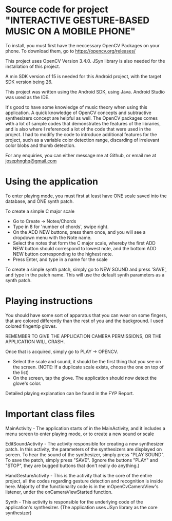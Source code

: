 # Source code for project "INTERACTIVE GESTURE-BASED MUSIC ON A MOBILE PHONE"


To install, you must first have the neccessary OpenCV Packages on your phone. To download them, go to https://opencv.org/releases/

This project uses OpenCV Version 3.4.0. JSyn library is also needed for the installation of this project.

A min SDK version of 15 is needed for this Android project, with the target SDK version being 26.

This project was written using the Android SDK, using Java. Android Studio was used as the IDE.

It's good to have some knowledge of music theory when using this application. A quick knowledge of OpenCV concepts and subtractive synthesizers concept are helpful as well. The OpenCV packages comes with a lot of sample codes that demonstrates the features of the libraries, and is also where I referenced a lot of the code that were used in the project. I had to modify the code to introduce additional features for the project, such as a variable color detection range, discarding of irrelevant color blobs and thumb detection.

For any enquiries, you can either message me at Github, or email me at josephnghq@gmail.com

# Using the application

To enter playing mode, you must first at least have ONE scale saved into the database, and ONE synth patch.

To create a simple C major scale 
 - Go to Create -> Notes/Chords
 - Type in 8 for 'number of chords', swipe right.
 - On the ADD NEW buttons, press them once, and you will see a dropdown menu with the Note name.
 - Select the notes that form the C major scale, whereby the first ADD NEW button should correspond to lowest note, and the bottom ADD NEW button corresponding to the highest note.
 - Press Enter, and type in a name for the scale
 
 To create a simple synth patch, simply go to NEW SOUND and press 'SAVE', and type in the patch name. This will use the default synth parameters as a synth patch.
 
# Playing instructions

You should have some sort of apparatus that you can wear on some fingers, that are colored differently than the rest of you and the background. I used colored fingertip gloves. 

REMEMBER TO GIVE THE APPLICATION CAMERA PERMISSIONS, OR THE APPLICATION WILL CRASH.

Once that is acquired, simply go to PLAY -> OPENCV. 
 
 - Select the scale and sound, it should be the first thing that you see on the screen. (NOTE: If a duplicate scale exists, choose the one on top of the list)
 - On the screen, tap the glove. The application should now detect the glove's color. 
 
Detailed playing explanation can be found in the FYP Report. 
 



# Important class files 

MainActivity - The application starts of in the MainActivity, and it includes a menu screen to enter playing mode, or to create a new sound or scale

EditSoundActivity - The activity responsible for creating a new synthesizer patch. In this activity, the parameters of the synthesizers are displayed on screen. To hear the sound of the synthesizer, simply press "PLAY SOUND". To save the patch, simply press "SAVE". (Ignore the buttons "PLAY" and "STOP", they are bugged buttons that don't really do anything.)

HandGestureActivity - This is the activity that is the core of the entire project, all the codes regarding gesture detection and recognition is inside here. Majority of the functionality code is in the mOpenCvCameraView's listener, under the onCameraViewStarted function. 

Synth - This activity is responsible for the underlying code of the application's synthesizer. (The application uses JSyn library as the core synthesizer)





 
